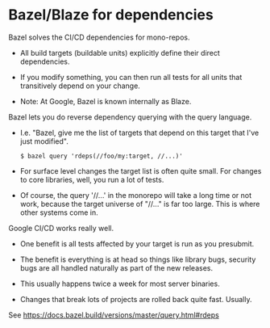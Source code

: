 # Bazel/Blaze for dependencies

Bazel solves the CI/CD dependencies for mono-repos.

  * All build targets (buildable units) explicitly define their direct dependencies. 

  * If you modify something, you can then run all tests for all units that transitively depend on your change.

  * Note: At Google, Bazel is known internally as Blaze.

Bazel lets you do reverse dependency querying with the query language.

  * I.e. "Bazel, give me the list of targets that depend on this target that I've just modified".

        $ bazel query 'rdeps(//foo/my:target, //...)'

  * For surface level changes the target list is often quite small. For changes to core libraries, well, you run a lot of tests.

  * Of course, the query '//...' in the monorepo will take a long time or not work, because the target universe of "//..." is far too large. This is where other systems come in.

Google CI/CD works really well.

  * One benefit is all tests affected by your target is run as you presubmit. 

  * The benefit is everything is at head so things like library bugs, security bugs are all handled naturally as part of the new releases. 

  * This usually happens twice a week for most server binaries.

  * Changes that break lots of projects are rolled back quite fast. Usually.

See https://docs.bazel.build/versions/master/query.html#rdeps

